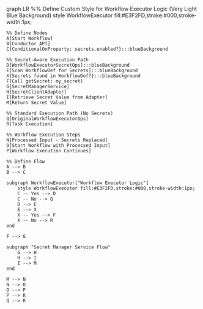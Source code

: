 graph LR
%% Define Custom Style for Workflow Executor Logic (Very Light Blue Background)
style WorkflowExecutor fill:#E3F2FD,stroke:#000,stroke-width:1px;

    %% Define Nodes
    A[Start Workflow]
    B[Conductor API]
    C{ConditionalOnProperty: secrets.enabled?}:::blueBackground

    %% Secret-Aware Execution Path
    D[WorkflowExecutorSecretOps]:::blueBackground
    E[Scan WorkflowDef for Secrets]:::blueBackground
    X{Secrets found in WorkflowDef?}:::blueBackground
    F[Call getSecret: my_secret]
    G[SecretManagerService]
    H[SecretClientAdapter]
    I[Retrieve Secret Value from Adapter]
    M[Return Secret Value]

    %% Standard Execution Path (No Secrets)
    Q[OriginalWorkflowExecutorOps]
    R[Task Execution]

    %% Workflow Execution Steps
    N[Processed Input - Secrets Replaced]
    O[Start Workflow with Processed Input]
    P[Workflow Execution Continues]

    %% Define Flow
    A --> B
    B --> C

    subgraph WorkflowExecutor["Workflow Executor Logic"]
        style WorkflowExecutor fill:#E3F2FD,stroke:#000,stroke-width:1px;
        C -- Yes --> D
        C -- No --> Q
        D --> E
        E --> X
        X -- Yes --> F
        X -- No --> R
    end

    F --> G

    subgraph "Secret Manager Service Flow"
        G --> H
        H --> I
        I --> M
    end

    M --> N
    N --> O
    O --> P
    P --> R
    Q --> R